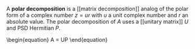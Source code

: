 A **polar decomposition** is a [[matrix decomposition]] analog of the polar form of a complex number $z = ur$ with $u$ a unit complex number and $r$ an absolute value. The polar decomposition of $A$ uses a [[unitary matrix]] $U$ and PSD Hermitian $P$.

\begin{equation}
A = UP
\end{equation}
